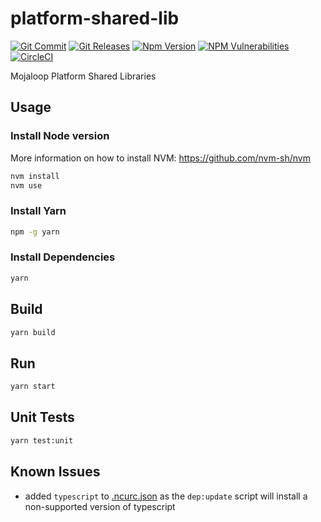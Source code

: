 # platform-shared-lib

[![Git Commit](https://img.shields.io/github/last-commit/mojaloop/logging-bc.svg?style=flat)](https://github.com/mojaloop/logging-bc/commits/master)
[![Git Releases](https://img.shields.io/github/release/mojaloop/logging-bc.svg?style=flat)](https://github.com/mojaloop/logging-bc/releases)
[![Npm Version](https://img.shields.io/npm/v/@mojaloop-poc/logging-bc.svg?style=flat)](https://www.npmjs.com/package/@mojaloop-poc/logging-bc)
[![NPM Vulnerabilities](https://img.shields.io/snyk/vulnerabilities/npm/@mojaloop/logging-bc.svg?style=flat)](https://www.npmjs.com/package/@mojaloop-poc/logging-bc)
[![CircleCI](https://circleci.com/gh/mojaloop/logging-bc.svg?style=svg)](https://circleci.com/gh/mojaloop/logging-bc)

Mojaloop Platform Shared Libraries

## Usage

### Install Node version

More information on how to install NVM: https://github.com/nvm-sh/nvm

```bash
nvm install
nvm use
```

### Install Yarn

```bash
npm -g yarn
```

### Install Dependencies

```bash
yarn
```

## Build

```bash
yarn build
```

## Run

```bash
yarn start
```

## Unit Tests

```bash
yarn test:unit
```

## Known Issues

- added `typescript` to [.ncurc.json](./.ncurc.json) as the `dep:update` script will install a non-supported version of typescript
